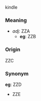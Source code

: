 kindle
### Meaning
+ _adj_: ZZA
    + __eg__: ZZB

### Origin

ZZC

### Synonym

__eg__: ZZD

+ ZZE


